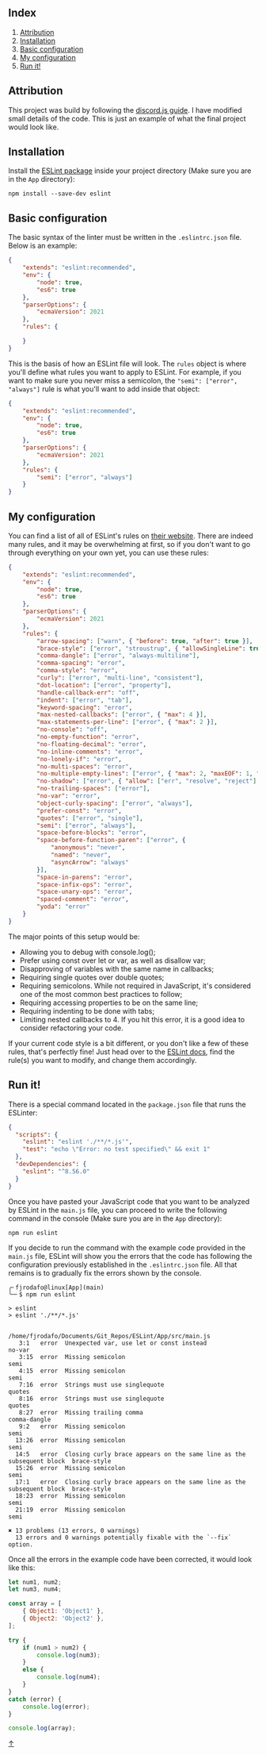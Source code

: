 ## Index

1. [Attribution](#attribution)
2. [Installation](#installation)
3. [Basic configuration](#basic-configuration)
4. [My configuration](#my-configuration)
5. [Run it!](#run-it)

## Attribution

This project was build by following the [discord.js guide](https://discordjs.guide/preparations/setting-up-a-linter.html). I have modified small details of the code. This is just an example of what the final project would look like.

## Installation

Install the [ESLint package](https://www.npmjs.com/package/eslint) inside your project directory (Make sure you are in the `App` directory):

```shell
npm install --save-dev eslint
```

## Basic configuration

The basic syntax of the linter must be written in the `.eslintrc.json` file. Below is an example:

```json
{
    "extends": "eslint:recommended",
    "env": {
        "node": true,
        "es6": true
    },
    "parserOptions": {
        "ecmaVersion": 2021
    },
    "rules": {

    }
}
```

This is the basis of how an ESLint file will look. The `rules` object is where you'll define what rules you want to apply to ESLint. For example, if you want to make sure you never miss a semicolon, the `"semi": ["error", "always"]` rule is what you'll want to add inside that object:

```json
{
    "extends": "eslint:recommended",
    "env": {
        "node": true,
        "es6": true
    },
    "parserOptions": {
        "ecmaVersion": 2021
    },
    "rules": {
        "semi": ["error", "always"]
    }
}
```

## My configuration

You can find a list of all of ESLint's rules on [their website](https://eslint.org/docs/rules). There are indeed many rules, and it may be overwhelming at first, so if you don't want to go through everything on your own yet, you can use these rules:

```json
{
    "extends": "eslint:recommended",
    "env": {
        "node": true,
        "es6": true
    },
    "parserOptions": {
        "ecmaVersion": 2021
    },
    "rules": {
        "arrow-spacing": ["warn", { "before": true, "after": true }],
        "brace-style": ["error", "stroustrup", { "allowSingleLine": true }],
        "comma-dangle": ["error", "always-multiline"],
        "comma-spacing": "error",
        "comma-style": "error",
        "curly": ["error", "multi-line", "consistent"],
        "dot-location": ["error", "property"],
        "handle-callback-err": "off",
        "indent": ["error", "tab"],
        "keyword-spacing": "error",
        "max-nested-callbacks": ["error", { "max": 4 }],
        "max-statements-per-line": ["error", { "max": 2 }],
        "no-console": "off",
        "no-empty-function": "error",
        "no-floating-decimal": "error",
        "no-inline-comments": "error",
        "no-lonely-if": "error",
        "no-multi-spaces": "error",
        "no-multiple-empty-lines": ["error", { "max": 2, "maxEOF": 1, "maxBOF": 0 }],
        "no-shadow": ["error", { "allow": ["err", "resolve", "reject"] }],
        "no-trailing-spaces": ["error"],
        "no-var": "error",
        "object-curly-spacing": ["error", "always"],
        "prefer-const": "error",
        "quotes": ["error", "single"],
        "semi": ["error", "always"],
        "space-before-blocks": "error",
        "space-before-function-paren": ["error", {
            "anonymous": "never",
            "named": "never",
            "asyncArrow": "always"
        }],
        "space-in-parens": "error",
        "space-infix-ops": "error",
        "space-unary-ops": "error",
        "spaced-comment": "error",
        "yoda": "error"
    }
}
```

The major points of this setup would be:

- Allowing you to debug with console.log();
- Prefer using const over let or var, as well as disallow var;
- Disapproving of variables with the same name in callbacks;
- Requiring single quotes over double quotes;
- Requiring semicolons. While not required in JavaScript, it's considered one of the most common best practices to follow;
- Requiring accessing properties to be on the same line;
- Requiring indenting to be done with tabs;
- Limiting nested callbacks to 4. If you hit this error, it is a good idea to consider refactoring your code.

If your current code style is a bit different, or you don't like a few of these rules, that's perfectly fine! Just head over to the [ESLint docs](https://eslint.org/docs/rules/), find the rule(s) you want to modify, and change them accordingly.

## Run it!

There is a special command located in the `package.json` file that runs the ESLinter:

```json
{
  "scripts": {
    "eslint": "eslint './**/*.js'",
    "test": "echo \"Error: no test specified\" && exit 1"
  },
  "devDependencies": {
    "eslint": "^8.56.0"
  }
}
```

Once you have pasted your JavaScript code that you want to be analyzed by ESLint in the `main.js` file, you can proceed to write the following command in the console (Make sure you are in the `App` directory):

```shell
npm run eslint
```

If you decide to run the command with the example code provided in the `main.js` file, ESLint will show you the errors that the code has following the configuration previously established in the `.eslintrc.json` file. All that remains is to gradually fix the errors shown by the console.

```
╭╴fjrodafo@linux[App](main)
╰─╴$ npm run eslint

> eslint
> eslint './**/*.js'


/home/fjrodafo/Documents/Git_Repos/ESLint/App/src/main.js
   3:1   error  Unexpected var, use let or const instead                              no-var
   3:15  error  Missing semicolon                                                     semi
   4:15  error  Missing semicolon                                                     semi
   7:16  error  Strings must use singlequote                                          quotes
   8:16  error  Strings must use singlequote                                          quotes
   8:27  error  Missing trailing comma                                                comma-dangle
   9:2   error  Missing semicolon                                                     semi
  13:26  error  Missing semicolon                                                     semi
  14:5   error  Closing curly brace appears on the same line as the subsequent block  brace-style
  15:26  error  Missing semicolon                                                     semi
  17:1   error  Closing curly brace appears on the same line as the subsequent block  brace-style
  18:23  error  Missing semicolon                                                     semi
  21:19  error  Missing semicolon                                                     semi

✖ 13 problems (13 errors, 0 warnings)
  13 errors and 0 warnings potentially fixable with the `--fix` option.
```

Once all the errors in the example code have been corrected, it would look like this:

```js
let num1, num2;
let num3, num4;

const array = [
    { Object1: 'Object1' },
    { Object2: 'Object2' },
];

try {
    if (num1 > num2) {
        console.log(num3);
    }
    else {
        console.log(num4);
    }
}
catch (error) {
    console.log(error);
}

console.log(array);
```

<link rel="stylesheet" href="./README.css">
<a class="back-to-top" href="#top" title="Back to top">↑</a>